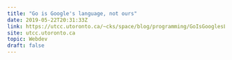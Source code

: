 ```yaml
---
title: "Go is Google's language, not ours"
date: 2019-05-22T20:31:33Z
link: https://utcc.utoronto.ca/~cks/space/blog/programming/GoIsGooglesLanguage?utm_medium=RSS&utm_source=hune
site: utcc.utoronto.ca
topic: Webdev
draft: false
---
```

